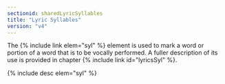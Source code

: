 ```yaml
---
sectionid: sharedLyricSyllables
title: "Lyric Syllables"
version: "v4"
---
```


The {% include link elem="syl" %} element is used to mark a word or portion of a word that is to be vocally performed. A fuller description of its use is provided in chapter {% include link id="lyricsSyl" %}.

{% include desc elem="syl" %}
